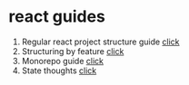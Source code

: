 # react guides

1.  Regular react project structure guide [click](https://github.com/zhDmitry/react-guide/blob/master/Regular.md)
2.  Structuring by feature [click](https://github.com/zhDmitry/react-guide/blob/master/Feature.md)
3.  Monorepo guide [click](https://github.com/zhDmitry/react-guide/blob/master/Monorepo.md)
4.  State thoughts [click](https://github.com/zhDmitry/react-guide/blob/master/State.md)



